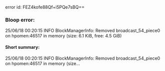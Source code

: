 error id: FEZ4kofe88Qf+i5PQe7sBQ==
### Bloop error:

25/06/18 00:20:15 INFO BlockManagerInfo: Removed broadcast_54_piece0 on hpomen:46517 in memory (size: 6.1 KiB, free: 4.5 GiB)
#### Short summary: 

25/06/18 00:20:15 INFO BlockManagerInfo: Removed broadcast_54_piece0 on hpomen:46517 in memory (size...